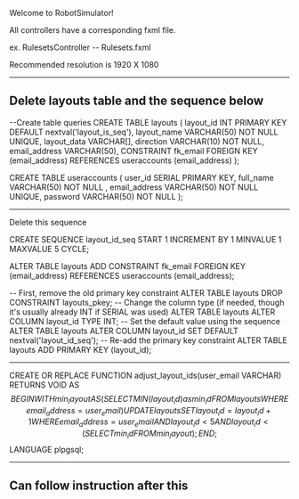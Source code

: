 Welcome to RobotSimulator!

All controllers have a corresponding fxml file.

ex. RulesetsController -- Rulesets.fxml


Recommended resolution is 1920 X 1080
________________________________
Delete layouts table and the sequence below
---------------------------------

--Create table queries
CREATE TABLE layouts (
layout_id INT PRIMARY KEY DEFAULT nextval('layout_is_seq'),
layout_name VARCHAR(50) NOT NULL UNIQUE,
layout_data VARCHAR[],
direction VARCHAR(10) NOT NULL,
email_address VARCHAR(50),
CONSTRAINT fk_email
FOREIGN KEY (email_address)
REFERENCES useraccounts (email_address)
);

CREATE TABLE useraccounts (
user_id SERIAL PRIMARY KEY,
full_name VARCHAR(50) NOT NULL ,
email_address VARCHAR(50) NOT NULL UNIQUE,
password VARCHAR(50) NOT NULL
);
_________________________________
Delete this sequence

CREATE SEQUENCE layout_id_seq
START 1
INCREMENT BY 1
MINVALUE 1
MAXVALUE 5
CYCLE;

ALTER TABLE layouts ADD CONSTRAINT fk_email
FOREIGN KEY (email_address)
REFERENCES useraccounts (email_address);

-- First, remove the old primary key constraint
ALTER TABLE layouts DROP CONSTRAINT layouts_pkey;
-- Change the column type (if needed, though it's usually already INT if SERIAL was used)
ALTER TABLE layouts ALTER COLUMN layout_id TYPE INT;
-- Set the default value using the sequence
ALTER TABLE layouts ALTER COLUMN layout_id SET DEFAULT nextval('layout_id_seq');
-- Re-add the primary key constraint
ALTER TABLE layouts ADD PRIMARY KEY (layout_id);
____________________________________
CREATE OR REPLACE FUNCTION adjust_layout_ids(user_email VARCHAR)
RETURNS VOID AS $$
BEGIN
WITH min_layout AS (
SELECT MIN(layout_id) as min_id FROM layouts WHERE email_address = user_email
)
UPDATE layouts
SET layout_id = layout_id + 1
WHERE email_address = user_email
AND layout_id < 5
AND layout_id < (SELECT min_id FROM min_layout);
END;
$$ LANGUAGE plpgsql;
_________________________________
Can follow instruction after this
---------------------------------